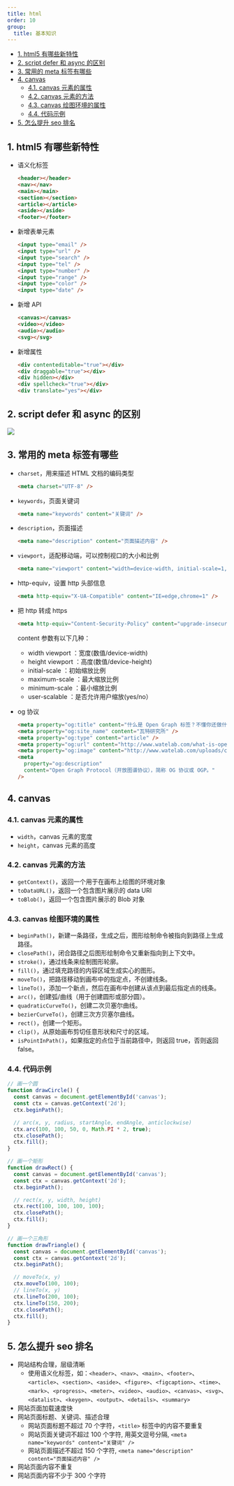 ```yaml
---
title: html
order: 10
group:
  title: 基本知识
---
```


<!-- TOC -->

- [1. html5 有哪些新特性](#1-html5-有哪些新特性)
- [2. script defer 和 async 的区别](#2-script-defer-和-async-的区别)
- [3. 常⽤的 meta 标签有哪些](#3-常⽤的-meta-标签有哪些)
- [4. canvas](#4-canvas)
  - [4.1. canvas 元素的属性](#41-canvas-元素的属性)
  - [4.2. canvas 元素的方法](#42-canvas-元素的方法)
  - [4.3. canvas 绘图环境的属性](#43-canvas-绘图环境的属性)
  - [4.4. 代码示例](#44-代码示例)
- [5. 怎么提升 seo 排名](#5-怎么提升-seo-排名)

<!-- /TOC -->

## 1. html5 有哪些新特性

- 语义化标签
  ```html
  <header></header>
  <nav></nav>
  <main></main>
  <section></section>
  <article></article>
  <aside></aside>
  <footer></footer>
  ```
- 新增表单元素
  ```html
  <input type="email" />
  <input type="url" />
  <input type="search" />
  <input type="tel" />
  <input type="number" />
  <input type="range" />
  <input type="color" />
  <input type="date" />
  ```
- 新增 API
  ```html
  <canvas></canvas>
  <video></video>
  <audio></audio>
  <svg></svg>
  ```
- 新增属性
  ```html
  <div contenteditable="true"></div>
  <div draggable="true"></div>
  <div hidden></div>
  <div spellcheck="true"></div>
  <div translate="yes"></div>
  ```

## 2. script defer 和 async 的区别

![](https://raw.githubusercontent.com/dream-approaching/pictureMaps/master/img/20221031142357.png)

## 3. 常⽤的 meta 标签有哪些

- `charset`，用来描述 HTML 文档的编码类型
  ```html
  <meta charset="UTF-8" />
  ```
- `keywords`，页面关键词
  ```html
  <meta name="keywords" content="关键词" />
  ```
- `description`，页面描述
  ```html
  <meta name="description" content="页面描述内容" />
  ```
- `viewport`，适配移动端，可以控制视口的大小和比例

  ```html
  <meta name="viewport" content="width=device-width, initial-scale=1, maximum-scale=1" />
  ```

- http-equiv，设置 http 头部信息
  ```html
  <meta http-equiv="X-UA-Compatible" content="IE=edge,chrome=1" />
  ```
- 把 http 转成 https

  ```html
  <meta http-equiv="Content-Security-Policy" content="upgrade-insecure-requests" />
  ```

  content 参数有以下几种：

  - width viewport ：宽度(数值/device-width)
  - height viewport ：高度(数值/device-height)
  - initial-scale ：初始缩放比例
  - maximum-scale ：最大缩放比例
  - minimum-scale ：最小缩放比例
  - user-scalable ：是否允许用户缩放(yes/no）

- og 协议
  ```html
  <meta property="og:title" content="什么是 Open Graph 标签？不懂你还做什么社交营销优化？！" />
  <meta property="og:site_name" content="瓦特研究所" />
  <meta property="og:type" content="article" />
  <meta property="og:url" content="http://www.watelab.com/what-is-open-graph-tags/" />
  <meta property="og:image" content="http://www.watelab.com/uploads/cover-004.jpg" />
  <meta
    property="og:description"
    content="Open Graph Protocol（开放图谱协议），简称 OG 协议或 OGP。"
  />
  ```

## 4. canvas

### 4.1. canvas 元素的属性

- `width`，canvas 元素的宽度
- `height`，canvas 元素的高度

### 4.2. canvas 元素的方法

- `getContext()`，返回一个用于在画布上绘图的环境对象
- `toDataURL()`，返回一个包含图片展示的 data URI
- `toBlob()`，返回一个包含图片展示的 Blob 对象

### 4.3. canvas 绘图环境的属性

- `beginPath()`，新建一条路径，生成之后，图形绘制命令被指向到路径上生成路径。
- `closePath()`，闭合路径之后图形绘制命令又重新指向到上下文中。
- `stroke()`，通过线条来绘制图形轮廓。
- `fill()`，通过填充路径的内容区域生成实心的图形。
- `moveTo()`，把路径移动到画布中的指定点，不创建线条。
- `lineTo()`，添加一个新点，然后在画布中创建从该点到最后指定点的线条。
- `arc()`，创建弧/曲线（用于创建圆形或部分圆）。
- `quadraticCurveTo()`，创建二次贝塞尔曲线。
- `bezierCurveTo()`，创建三次方贝塞尔曲线。
- `rect()`，创建一个矩形。
- `clip()`，从原始画布剪切任意形状和尺寸的区域。
- `isPointInPath()`，如果指定的点位于当前路径中，则返回 true，否则返回 false。

### 4.4. 代码示例

```js
// 画一个圆
function drawCircle() {
  const canvas = document.getElementById('canvas');
  const ctx = canvas.getContext('2d');
  ctx.beginPath();

  // arc(x, y, radius, startAngle, endAngle, anticlockwise)
  ctx.arc(100, 100, 50, 0, Math.PI * 2, true);
  ctx.closePath();
  ctx.fill();
}

// 画一个矩形
function drawRect() {
  const canvas = document.getElementById('canvas');
  const ctx = canvas.getContext('2d');
  ctx.beginPath();

  // rect(x, y, width, height)
  ctx.rect(100, 100, 100, 100);
  ctx.closePath();
  ctx.fill();
}

// 画一个三角形
function drawTriangle() {
  const canvas = document.getElementById('canvas');
  const ctx = canvas.getContext('2d');
  ctx.beginPath();

  // moveTo(x, y)
  ctx.moveTo(100, 100);
  // lineTo(x, y)
  ctx.lineTo(200, 100);
  ctx.lineTo(150, 200);
  ctx.closePath();
  ctx.fill();
}
```

## 5. 怎么提升 seo 排名

- 网站结构合理，层级清晰
  - 使用语义化标签，如：`<header>`、`<nav>`、`<main>`、`<footer>`、`<article>`、`<section>`、`<aside>`、`<figure>`、`<figcaption>`、`<time>`、`<mark>`、`<progress>`、`<meter>`、`<video>`、`<audio>`、`<canvas>`、`<svg>`、`<datalist>`、`<keygen>`、`<output>`、`<details>`、`<summary>`
- 网站页面加载速度快
- 网站页面标题、关键词、描述合理
  - 网站页面标题不超过 70 个字符，`<title>` 标签中的内容不要重复
  - 网站页面关键词不超过 100 个字符, 用英文逗号分隔, `<meta name="keywords" content="关键词" />`
  - 网站页面描述不超过 150 个字符, `<meta name="description" content="页面描述内容" />`
- 网站页面内容不重复
- 网站页面内容不少于 300 个字符
